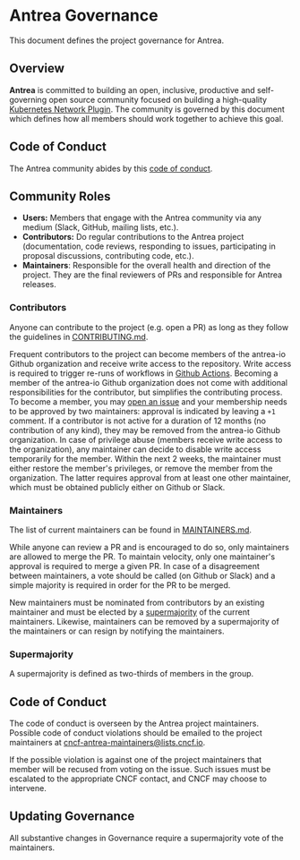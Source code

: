 # Antrea Governance

This document defines the project governance for Antrea.

## Overview

**Antrea** is committed to building an open, inclusive, productive and
self-governing open source community focused on building a high-quality
[Kubernetes Network
Plugin](https://kubernetes.io/docs/concepts/extend-kubernetes/compute-storage-net/network-plugins/). The
community is governed by this document which defines how all members should work
together to achieve this goal.

## Code of Conduct

The Antrea community abides by this [code of conduct](CODE_OF_CONDUCT.md).

## Community Roles

* **Users:** Members that engage with the Antrea community via any medium
  (Slack, GitHub, mailing lists, etc.).
* **Contributors:** Do regular contributions to the Antrea project
  (documentation, code reviews, responding to issues, participating in proposal
  discussions, contributing code, etc.).
* **Maintainers**: Responsible for the overall health and direction of the
  project. They are the final reviewers of PRs and responsible for Antrea
  releases.

### Contributors

Anyone can contribute to the project (e.g. open a PR) as long as they follow the
guidelines in [CONTRIBUTING.md](CONTRIBUTING.md).

Frequent contributors to the project can become members of the antrea-io Github
organization and receive write access to the repository. Write access is
required to trigger re-runs of workflows in [Github
Actions](https://docs.github.com/en/actions/managing-workflow-runs/re-running-a-workflow). Becoming
a member of the antrea-io Github organization does not come with additional
responsibilities for the contributor, but simplifies the contributing
process. To become a member, you may [open an
issue](https://github.com/antrea-io/antrea/issues/new?template=membership.md&title=REQUEST%3A%20New%20membership%20for%20%3Cyour-GH-handle%3E)
and your membership needs to be approved by two maintainers: approval is
indicated by leaving a `+1` comment. If a contributor is not active for a
duration of 12 months (no contribution of any kind), they may be removed from
the antrea-io Github organization. In case of privilege abuse (members receive
write access to the organization), any maintainer can decide to disable write
access temporarily for the member. Within the next 2 weeks, the maintainer must
either restore the member's privileges, or remove the member from the
organization. The latter requires approval from at least one other maintainer,
which must be obtained publicly either on Github or Slack.

### Maintainers

The list of current maintainers can be found in
[MAINTAINERS.md](MAINTAINERS.md).

While anyone can review a PR and is encouraged to do so, only maintainers are
allowed to merge the PR. To maintain velocity, only one maintainer's approval is
required to merge a given PR. In case of a disagreement between maintainers, a
vote should be called (on Github or Slack) and a simple majority is required in
order for the PR to be merged.

New maintainers must be nominated from contributors by an existing maintainer
and must be elected by a [supermajority](#supermajority) of the current
maintainers. Likewise, maintainers can be removed by a supermajority of the
maintainers or can resign by notifying the maintainers.

### Supermajority

A supermajority is defined as two-thirds of members in the group.

## Code of Conduct

The code of conduct is overseen by the Antrea project maintainers. Possible code
of conduct violations should be emailed to the project maintainers at
<cncf-antrea-maintainers@lists.cncf.io>.

If the possible violation is against one of the project maintainers that member
will be recused from voting on the issue. Such issues must be escalated to the
appropriate CNCF contact, and CNCF may choose to intervene.

## Updating Governance

All substantive changes in Governance require a supermajority vote of the
maintainers.
